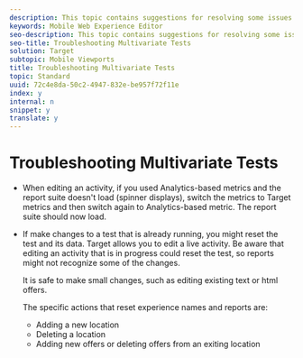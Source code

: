 ```yaml
---
description: This topic contains suggestions for resolving some issues that might occur when designing an MVT test.
keywords: Mobile Web Experience Editor
seo-description: This topic contains suggestions for resolving some issues that might occur when designing an MVT test.
seo-title: Troubleshooting Multivariate Tests
solution: Target
subtopic: Mobile Viewports
title: Troubleshooting Multivariate Tests
topic: Standard
uuid: 72c4e8da-50c2-4947-832e-be957f72f11e
index: y
internal: n
snippet: y
translate: y
---
```


# Troubleshooting Multivariate Tests



* When editing an activity, if you used Analytics-based metrics and the report suite doesn't load (spinner displays), switch the metrics to Target metrics and then switch again to Analytics-based metric. The report suite should now load.
* If make changes to a test that is already running, you might reset the test and its data. Target allows you to edit a live activity. Be aware that editing an activity that is in progress could reset the test, so reports might not recognize some of the changes. 

  It is safe to make small changes, such as editing existing text or html offers. 

  The specific actions that reset experience names and reports are: 


    * Adding a new location
    * Deleting a location
    * Adding new offers or deleting offers from an exiting location



